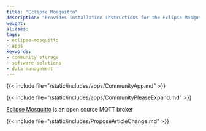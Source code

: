 ```yaml
---
title: "Eclipse Mosquitto"
description: "Provides installation instructions for the Eclipse Mosquitto application in TrueNAS."
weight: 
aliases:
tags:
- eclipse-mosquitto
- apps
keywords:
- community storage
- software solutions
- data management
---
```


{{< include file="/static/includes/apps/CommunityApp.md" >}}

{{< include file="/static/includes/apps/CommunityPleaseExpand.md" >}}

<a href="https://mosquitto.org/">Eclipse Mosquitto</a> is an open source MQTT broker

{{< include file="/static/includes/ProposeArticleChange.md" >}}

